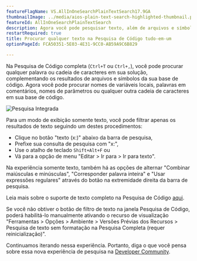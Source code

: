```yaml
---
featureFlagName: VS.AllInOneSearchPlainTextSearch17.9GA
thumbnailImage: ../media/aios-plain-text-search-highlighted-thumbnail.png
featureId: AllInOneSearchPlainTextSearch
description: Agora você pode pesquisar texto, além de arquivos e símbolos, na experiência de Pesquisa de Código atualizada.
restartRequired: true
title: Procurar qualquer texto na Pesquisa de Código tudo-em-um
optionPageId: FCA50351-5E03-4E31-9CC0-AB59A9C6B829

---
```



Na Pesquisa de Código completa (`Ctrl+T` ou `Ctrl+,`), você pode procurar qualquer palavra ou cadeia de caracteres em sua solução, complementando os resultados de arquivos e símbolos da sua base de código. Agora você pode procurar nomes de variáveis locais, palavras em comentários, nomes de parâmetros ou qualquer outra cadeia de caracteres em sua base de código.

![Pesquisa Integrada](../media/aios-plain-text-search-highlighted.png "Pesquisa Integrada") 

Para um modo de exibição somente texto, você pode filtrar apenas os resultados de texto seguindo um destes procedimentos:

- Clique no botão "texto (x:)" abaixo da barra de pesquisa,
- Prefixe sua consulta de pesquisa com "x:",
- Use o atalho de teclado `Shift+Alt+F` ou
- Vá para a opção de menu "Editar > Ir para > Ir para texto".

Na experiência somente texto, também há as opções de alternar "Combinar maiúsculas e minúsculas", "Corresponder palavra inteira" e "Usar expressões regulares" através do botão na extremidade direita da barra de pesquisa.

Leia mais sobre o suporte de texto completo na Pesquisa de Código [aqui](https://devblogs.microsoft.com/visualstudio/17-9-preview-3-brings-exciting-changes-to-code-search). 

Se você não obtiver o botão de filtro de texto na janela Pesquisa de Código, poderá habilitá-lo manualmente ativando o recurso de visualização "Ferramentas > Opções > Ambiente > Versões Prévias dos Recursos > Pesquisa de texto sem formatação na Pesquisa Completa (requer reinicialização)". 

Continuamos iterando nessa experiência. Portanto, diga o que você pensa sobre essa nova experiência de pesquisa na [Developer Community](https://developercommunity.visualstudio.com/t/Improve-Visual-Studio-All-In-One-Search/10333885?space=8&entry=suggestion).
